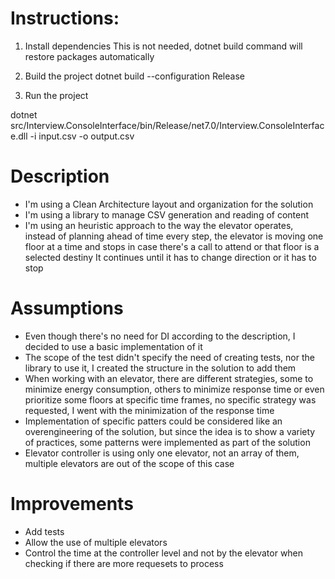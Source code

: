 ﻿# Instructions:

1. Install dependencies
  This is not needed, dotnet build command will restore packages automatically

2. Build the project
  dotnet build --configuration Release

3. Run the project

  dotnet src/Interview.ConsoleInterface/bin/Release/net7.0/Interview.ConsoleInterface.dll -i input.csv -o output.csv

# Description
- I'm using a Clean Architecture layout and organization for the solution
- I'm using a library to manage CSV generation and reading of content
- I'm using an heuristic approach to the way the elevator operates, instead of planning ahead of time every step,
  the elevator is moving one floor at a time and stops in case there's a call to attend or that floor is a selected destiny
  It continues until it has to change direction or it has to stop

# Assumptions

- Even though there's no need for DI according to the description, I decided to use a basic implementation of it
- The scope of the test didn't specify the need of creating tests, nor the library to use it, I created the structure in the solution to add them
- When working with an elevator, there are different strategies, some to minimize energy consumption, others to minimize response time or even prioritize some floors at specific time frames, no specific strategy was requested, I went with the minimization of the response time
- Implementation of specific patters could be considered like an overengineering of the solution, but since the idea is to show a variety of practices, some patterns were implemented as part of the solution
- Elevator controller is using only one elevator, not an array of them, multiple elevators are out of the scope of this case

# Improvements
- Add tests
- Allow the use of multiple elevators
- Control the time at the controller level and not by the elevator when checking if there are more requesets to process
